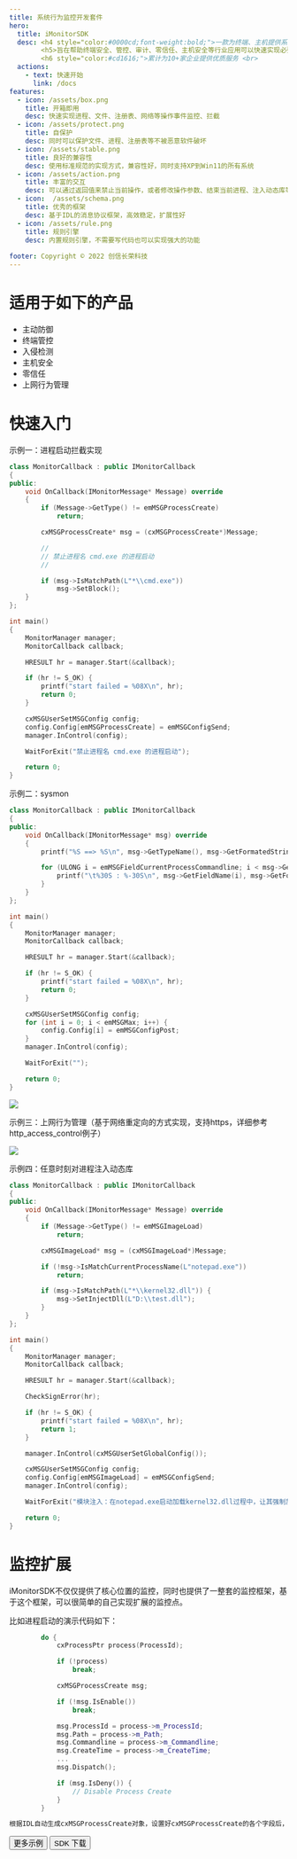 ```yaml
---
title: 系统行为监控开发套件
hero:
  title: iMonitorSDK
  desc: <h4 style="color:#0000cd;font-weight:bold;">一款为终端、主机提供系统行为监控的开发套件 <br> 
        <h5>旨在帮助终端安全、管控、审计、零信任、主机安全等行业应用可以快速实现必要功能，而不用关心底层驱动的开发、维护和兼容性问题，让其可以专注于业务开发 <br>
        <h6 style="color:#cd1616;">累计为10+家企业提供优质服务 <br>
  actions:
    - text: 快速开始
      link: /docs
features:
  - icon: /assets/box.png
    title: 开箱即用
    desc: 快速实现进程、文件、注册表、网络等操作事件监控、拦截
  - icon: /assets/protect.png
    title: 自保护
    desc: 同时可以保护文件、进程、注册表等不被恶意软件破坏
  - icon: /assets/stable.png
    title: 良好的兼容性
    desc: 使用标准规范的实现方式，兼容性好，同时支持XP到Win11的所有系统
  - icon: /assets/action.png
    title: 丰富的交互
    desc: 可以通过返回值来禁止当前操作，或者修改操作参数、结束当前进程、注入动态库等
  - icon:  /assets/schema.png
    title: 优秀的框架
    desc: 基于IDL的消息协议框架，高效稳定，扩展性好
  - icon: /assets/rule.png
    title: 规则引擎
    desc: 内置规则引擎，不需要写代码也可以实现强大的功能
	
footer: Copyright © 2022 创信长荣科技
---
```


# 适用于如下的产品

-  主动防御
-  终端管控
-  入侵检测
-  主机安全
-  零信任
-  上网行为管理

# 快速入门

示例一：进程启动拦截实现

```cpp
class MonitorCallback : public IMonitorCallback
{
public:
	void OnCallback(IMonitorMessage* Message) override
	{
		if (Message->GetType() != emMSGProcessCreate)
			return;

		cxMSGProcessCreate* msg = (cxMSGProcessCreate*)Message;

		//
		// 禁止进程名 cmd.exe 的进程启动
		//

		if (msg->IsMatchPath(L"*\\cmd.exe"))
			msg->SetBlock();
	}
};

int main()
{
	MonitorManager manager;
	MonitorCallback callback;

	HRESULT hr = manager.Start(&callback);

	if (hr != S_OK) {
		printf("start failed = %08X\n", hr);
		return 0;
	}

	cxMSGUserSetMSGConfig config;
	config.Config[emMSGProcessCreate] = emMSGConfigSend;
	manager.InControl(config);

	WaitForExit("禁止进程名 cmd.exe 的进程启动");

	return 0;
}
```

示例二：sysmon

```cpp
class MonitorCallback : public IMonitorCallback
{
public:
	void OnCallback(IMonitorMessage* msg) override
	{
		printf("%S ==> %S\n", msg->GetTypeName(), msg->GetFormatedString(emMSGFieldCurrentProcessPath));

		for (ULONG i = emMSGFieldCurrentProcessCommandline; i < msg->GetFieldCount(); i++) {
			printf("\t%30S : %-30S\n", msg->GetFieldName(i), msg->GetFormatedString(i));
		}
	}
};

int main()
{
	MonitorManager manager;
	MonitorCallback callback;

	HRESULT hr = manager.Start(&callback);

	if (hr != S_OK) {
		printf("start failed = %08X\n", hr);
		return 0;
	}

	cxMSGUserSetMSGConfig config;
	for (int i = 0; i < emMSGMax; i++) {
		config.Config[i] = emMSGConfigPost;
	}
	manager.InControl(config);

	WaitForExit("");

	return 0;
}
```

<img src="./docs/sysmon.gif" />

示例三：上网行为管理（基于网络重定向的方式实现，支持https，详细参考http_access_control例子）

<img src="./docs/ac.png" />

示例四：任意时刻对进程注入动态库

```cpp
class MonitorCallback : public IMonitorCallback
{
public:
	void OnCallback(IMonitorMessage* Message) override
	{
		if (Message->GetType() != emMSGImageLoad)
			return;

		cxMSGImageLoad* msg = (cxMSGImageLoad*)Message;

		if (!msg->IsMatchCurrentProcessName(L"notepad.exe"))
			return;

		if (msg->IsMatchPath(L"*\\kernel32.dll")) {
			msg->SetInjectDll(L"D:\\test.dll");
		}
	}
};

int main()
{
	MonitorManager manager;
	MonitorCallback callback;

	HRESULT hr = manager.Start(&callback);

	CheckSignError(hr);

	if (hr != S_OK) {
		printf("start failed = %08X\n", hr);
		return 1;
	}

	manager.InControl(cxMSGUserSetGlobalConfig());

	cxMSGUserSetMSGConfig config;
	config.Config[emMSGImageLoad] = emMSGConfigSend;
	manager.InControl(config);

	WaitForExit("模块注入：在notepad.exe启动加载kernel32.dll过程中，让其强制加载D:\\test.dll");

	return 0;
}
```

# 监控扩展

iMonitorSDK不仅仅提供了核心位置的监控，同时也提供了一整套的监控框架，基于这个框架，可以很简单的自己实现扩展的监控点。

比如进程启动的演示代码如下：

```c++
		do {
			cxProcessPtr process(ProcessId);

			if (!process)
				break;

			cxMSGProcessCreate msg;

			if (!msg.IsEnable())
				break;

			msg.ProcessId = process->m_ProcessId;
			msg.Path = process->m_Path;
			msg.Commandline = process->m_Commandline;
			msg.CreateTime = process->m_CreateTime;
            ...
			msg.Dispatch();

			if (msg.IsDeny()) {
				// Disable Process Create
			}
		}

根据IDL自动生成cxMSGProcessCreate对象，设置好cxMSGProcessCreate的各个字段后，调用Dispatch后就会跟应用层通信（根据应用层设置的配置，可以是同步，也可以是异步），如果是同步的，可以通过应用层设置回来Action，然后做出相应的反馈（比如禁止、注入、重定向等等）。
```



<div class = "md_footer" >
  <a href = "https://github.com/wecooperate/iMonitorSDK/tree/master/sample"> <button> 更多示例 </button></a>
  <a href = "https://github.com/wecooperate/iMonitorSDK"> <button class="main-button"> SDK 下载 </button></a>
</div>
